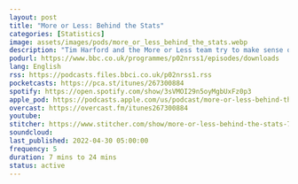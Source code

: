 ```yaml
---
layout: post
title: "More or Less: Behind the Stats"
categories: [Statistics]
image: assets/images/pods/more_or_less_behind_the_stats.webp
description: "Tim Harford and the More or Less team try to make sense of the statistics which surround us. From BBC Radio 4"
podurl: https://www.bbc.co.uk/programmes/p02nrss1/episodes/downloads
lang: English
rss: https://podcasts.files.bbci.co.uk/p02nrss1.rss
pocketcasts: https://pca.st/itunes/267300884
spotify: https://open.spotify.com/show/3sVMOI29n5oyMgbUxFz0p3
apple_pod: https://podcasts.apple.com/us/podcast/more-or-less-behind-the-stats/id267300884
overcast: https://overcast.fm/itunes267300884
youtube:
stitcher: https://www.stitcher.com/show/more-or-less-behind-the-stats-7209
soundcloud:
last_published: 2022-04-30 05:00:00
frequency: 5
duration: 7 mins to 24 mins
status: active
---
```

